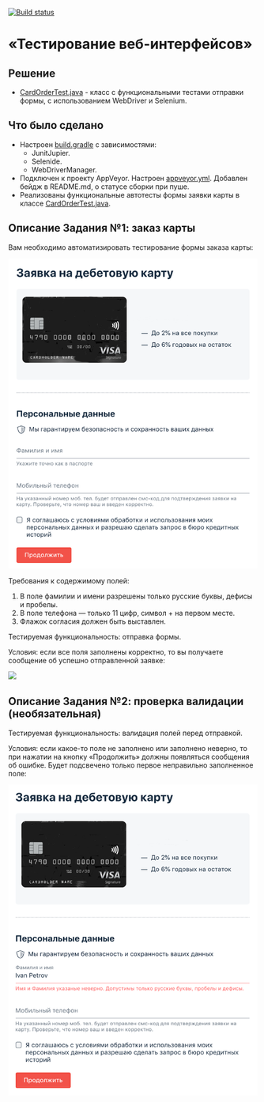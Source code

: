 [![Build status](https://ci.appveyor.com/api/projects/status/wi4fusp6c2f0wqfs?svg=true)](https://ci.appveyor.com/project/Nephedov/cardorder)

# «Тестирование веб-интерфейсов»

## Решение
* <a href="https://github.com/Nephedov/4.Automated-Testing/blob/main/src/test/java/ru/netology/CardOrderTest.java">CardOrderTest.java</a> - класс с функциональными тестами отправки формы, с использованием WebDriver и Selenium.
## Что было сделано
* Настроен <a href="https://github.com/Nephedov/4.Automated-Testing/blob/main/build.gradle">build.gradle</a> с зависимостями:
  * JunitJupier.
  * Selenide.
  * WebDriverManager.
* Подключен к проекту AppVeyor. Настроен <a href="https://github.com/Nephedov/4.Automated-Testing/blob/main/.appveyor.yml">appveyor.yml</a>. Добавлен бейдж в README.md, о статусе сборки при пуше.
* Реализованы функциональные автотесты формы заявки карты в классе
  <a href="https://github.com/Nephedov/4.Automated-Testing/blob/main/src/test/java/ru/netology/CardOrderTest.java">CardOrderTest.java</a>.

## Описание Задания №1: заказ карты

Вам необходимо автоматизировать тестирование формы заказа карты:

![](pic/order.png)

Требования к содержимому полей:
1. В поле фамилии и имени разрешены только русские буквы, дефисы и пробелы.
2. В поле телефона — только 11 цифр, символ + на первом месте.
3. Флажок согласия должен быть выставлен.

Тестируемая функциональность: отправка формы.

Условия: если все поля заполнены корректно, то вы получаете сообщение об успешно отправленной заявке:

![](pic/success.jpg)

## Описание Задания №2: проверка валидации (необязательная)

Тестируемая функциональность: валидация полей перед отправкой.

Условия: если какое-то поле не заполнено или заполнено неверно, то при нажатии на кнопку «Продолжить» должны появляться сообщения об ошибке. Будет подсвечено только первое неправильно заполненное поле:

![](pic/error.png)
